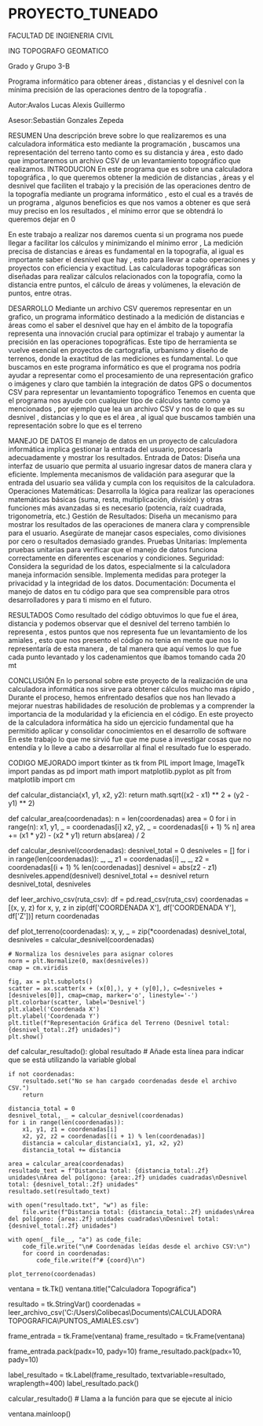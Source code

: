 # PROYECTO_TUNEADO
FACULTAD DE INGIENERIA CIVIL

ING TOPOGRAFO GEOMATICO

Grado y Grupo 3-B

Programa informático para obtener áreas , distancias y el desnivel con la mínima precisión de las operaciones dentro de la topografía .

Autor:Avalos Lucas Alexis Guillermo

Asesor:Sebastián Gonzales Zepeda

RESUMEN 
Una descripción breve sobre lo que realizaremos es una calculadora informática esto mediante la programación , buscamos una representación del terreno tanto como es su distancia y área , esto dado que importaremos un archivo CSV de un levantamiento topográfico que realizamos. 
INTRODUCION
En este programa que es sobre una calculadora topográfica , lo que queremos obtener  la medición de distancias , áreas y el desnivel que faciliten el trabajo y la precisión de las operaciones dentro de la topografía mediante un programa informático , esto el cual es a través de un programa , algunos beneficios es que nos vamos a obtener es que será muy preciso en los resultados , el mínimo error que se obtendrá lo queremos dejar en 0

En este trabajo a realizar nos daremos cuenta si un programa nos puede llegar a facilitar los cálculos y minimizando el mínimo error , La medición precisa de distancias e áreas es fundamental en la topografía, al igual es importante saber el desnivel que hay , esto para llevar a cabo operaciones y proyectos con eficiencia y exactitud. Las calculadoras topográficas son diseñadas para realizar cálculos relacionados con la topografía, como la distancia entre puntos, el cálculo de áreas y volúmenes, la elevación de puntos, entre otras.

DESARROLLO 
Mediante un archivo CSV queremos representar en un grafico, un programa informático destinado a la medición de distancias e áreas como el saber el desnivel que hay  en el ámbito de la topografía representa una innovación crucial para optimizar el trabajo y aumentar la precisión en las operaciones topográficas. Este tipo de herramienta se vuelve esencial en proyectos de cartografía, urbanismo y diseño de terrenos, donde la exactitud de las mediciones es fundamental.
Lo que buscamos en este programa informático es que el programa nos podría ayudar a representar como el procesamiento de una representación grafico o imágenes y claro que también la integración de datos GPS o documentos CSV para representar un levantamiento topográfico
Tenemos en cuenta que el programa nos ayude con cualquier tipo de cálculos tanto como ya mencionados , por ejemplo que lea un archivo CSV y nos de lo que es su desnivel , distancias y lo que es el área , al igual que buscamos también una representación sobre lo que es el terreno 

MANEJO DE DATOS	
El manejo de datos en un proyecto de calculadora informática implica gestionar la entrada del usuario, procesarla adecuadamente y mostrar los resultados.
Entrada de Datos:
 Diseña una interfaz de usuario que permita al usuario ingresar datos de manera clara y eficiente.
Implementa mecanismos de validación para asegurar que la entrada del usuario sea válida y cumpla con los requisitos de la calculadora.
Operaciones Matemáticas:
 Desarrolla la lógica para realizar las operaciones matemáticas básicas (suma, resta, multiplicación, división) y otras funciones más avanzadas si es necesario (potencia, raíz cuadrada, trigonometría, etc.)
Gestión de Resultados: 
Diseña un mecanismo para mostrar los resultados de las operaciones de manera clara y comprensible para el usuario.
Asegúrate de manejar casos especiales, como divisiones por cero o resultados demasiado grandes.
Pruebas Unitarias:
Implementa pruebas unitarias para verificar que el manejo de datos funciona correctamente en diferentes escenarios y condiciones.
Seguridad:
Considera la seguridad de los datos, especialmente si la calculadora maneja información sensible. Implementa medidas para proteger la privacidad y la integridad de los datos.
Documentación:
Documenta el manejo de datos en tu código para que sea comprensible para otros desarrolladores y para ti mismo en el futuro.


RESULTADOS
Como resultado del código obtuvimos lo que fue el área, distancia y podemos observar que el desnivel del terreno también lo representa , estos puntos que nos representa fue un levantamiento de los amiales , esto que nos presento el código no tenia en mente que nos lo representaría de esta manera , de tal manera que aquí vemos lo que fue cada punto levantado y los cadenamientos que íbamos tomando cada 20 mt


CONCLUSIÓN 
En lo personal sobre este proyecto de la realización de una calculadora informática nos sirve para obtener cálculos mucho mas rápido , Durante el proceso, hemos enfrentado desafíos que nos han llevado a mejorar nuestras habilidades de resolución de problemas y a comprender la importancia de la modularidad y la eficiencia en el código.
En este  proyecto de la calculadora informática ha sido un ejercicio fundamental que ha permitido aplicar y consolidar conocimientos en el desarrollo de software
En este trabajo lo que me sirvió fue que me puse a investigar cosas que no entendía y lo lleve a cabo a desarrollar al final el resultado fue lo esperado.

CODIGO MEJORADO
import tkinter as tk
from PIL import Image, ImageTk
import pandas as pd
import math
import matplotlib.pyplot as plt
from matplotlib import cm

def calcular_distancia(x1, y1, x2, y2):
    return math.sqrt((x2 - x1) ** 2 + (y2 - y1) ** 2)

def calcular_area(coordenadas):
    n = len(coordenadas)
    area = 0
    for i in range(n):
        x1, y1, _ = coordenadas[i]
        x2, y2, _ = coordenadas[(i + 1) % n]
        area += (x1 * y2) - (x2 * y1)
    return abs(area) / 2

def calcular_desnivel(coordenadas):
    desnivel_total = 0
    desniveles = []
    for i in range(len(coordenadas)):
        _, _, z1 = coordenadas[i]
        _, _, z2 = coordenadas[(i + 1) % len(coordenadas)]
        desnivel = abs(z2 - z1)
        desniveles.append(desnivel)
        desnivel_total += desnivel
    return desnivel_total, desniveles

def leer_archivo_csv(ruta_csv):
    df = pd.read_csv(ruta_csv)
    coordenadas = [(x, y, z) for x, y, z in zip(df['COORDENADA X'], df['COORDENADA Y'], df['Z'])]
    return coordenadas

def plot_terreno(coordenadas):
    x, y, _ = zip(*coordenadas)
    desnivel_total, desniveles = calcular_desnivel(coordenadas)

    # Normaliza los desniveles para asignar colores
    norm = plt.Normalize(0, max(desniveles))
    cmap = cm.viridis

    fig, ax = plt.subplots()
    scatter = ax.scatter(x + (x[0],), y + (y[0],), c=desniveles + [desniveles[0]], cmap=cmap, marker='o', linestyle='-')
    plt.colorbar(scatter, label='Desnivel')
    plt.xlabel('Coordenada X')
    plt.ylabel('Coordenada Y')
    plt.title(f"Representación Gráfica del Terreno (Desnivel total: {desnivel_total:.2f} unidades)")
    plt.show()

def calcular_resultado():
    global resultado  # Añade esta línea para indicar que se está utilizando la variable global

    if not coordenadas:
        resultado.set("No se han cargado coordenadas desde el archivo CSV.")
        return

    distancia_total = 0
    desnivel_total, _ = calcular_desnivel(coordenadas)
    for i in range(len(coordenadas)):
        x1, y1, z1 = coordenadas[i]
        x2, y2, z2 = coordenadas[(i + 1) % len(coordenadas)]
        distancia = calcular_distancia(x1, y1, x2, y2)
        distancia_total += distancia

    area = calcular_area(coordenadas)
    resultado_text = f"Distancia total: {distancia_total:.2f} unidades\nÁrea del polígono: {area:.2f} unidades cuadradas\nDesnivel total: {desnivel_total:.2f} unidades"
    resultado.set(resultado_text)

    with open("resultado.txt", "w") as file:
        file.write(f"Distancia total: {distancia_total:.2f} unidades\nÁrea del polígono: {area:.2f} unidades cuadradas\nDesnivel total: {desnivel_total:.2f} unidades")

    with open(__file__, "a") as code_file:
        code_file.write("\n# Coordenadas leídas desde el archivo CSV:\n")
        for coord in coordenadas:
            code_file.write(f"# {coord}\n")

    plot_terreno(coordenadas)

ventana = tk.Tk()
ventana.title("Calculadora Topográfica")

resultado = tk.StringVar()
coordenadas = leer_archivo_csv('C:/Users\Colibecas\Documents\CALCULADORA TOPOGRAFICA\PUNTOS_AMIALES.csv')

frame_entrada = tk.Frame(ventana)
frame_resultado = tk.Frame(ventana)

frame_entrada.pack(padx=10, pady=10)
frame_resultado.pack(padx=10, pady=10)

label_resultado = tk.Label(frame_resultado, textvariable=resultado, wraplength=400)
label_resultado.pack()

calcular_resultado()  # Llama a la función para que se ejecute al inicio

ventana.mainloop()

